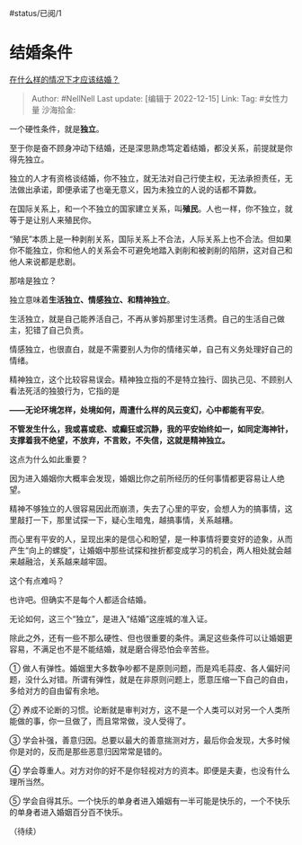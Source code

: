 #status/已阅/1 

# 结婚条件

[在什么样的情况下才应该结婚？](https://www.zhihu.com/question/571465354/answer/2802293928)

> Author: #NellNell
> Last update: [编辑于 2022-12-15]
> Link:
> Tag: #女性力量 
> 沙海拾金:

一个硬性条件，就是**独立**。

至于你是奋不顾身冲动下结婚，还是深思熟虑笃定着结婚，都没关系，前提就是你得先独立。

独立的人才有资格谈结婚，你不独立，就无法对自己行使主权，无法承担责任，无法做出承诺，即便承诺了也毫无意义，因为未独立的人说的话都不算数。

在国际关系上，和一个不独立的国家建立关系，叫**殖民**。人也一样，你不独立，就等于是让别人来殖民你。

“殖民”本质上是一种剥削关系，国际关系上不合法，人际关系上也不合法。但如果你不能独立，你和他人的关系会不可避免地踏入剥削和被剥削的陷阱，这对自己和他人来说都是悲剧。

那啥是独立？

独立意味着**生活独立、情感独立、和精神独立**。

生活独立，就是自己能养活自己，不再从爹妈那里讨生活费。自己的生活自己做主，犯错了自己负责。

情感独立，也很直白，就是不需要别人为你的情绪买单，自己有义务处理好自己的情绪。

精神独立，这个比较容易误会。精神独立指的不是特立独行、固执己见、不顾别人看法死活的独狼行为，它指的是

**——无论环境怎样，处境如何，周遭什么样的风云变幻，心中都能有平安**。

**不管发生什么，我或喜或悲、或癫狂或沉静，我的平安始终如一，如同定海神针，支撑着我不绝望，不放弃，不言败，不失信，这就是精神独立。**

这点为什么如此重要？

因为进入婚姻你大概率会发现，婚姻比你之前所经历的任何事情都更容易让人绝望。

精神不够独立的人很容易因此而崩溃，失去了心里的平安，会想人为的搞事情，这里敲打一下，那里试探一下，疑心生暗鬼，越搞事情，关系越糟。

而心里有平安的人，呈现出来的是信心和盼望，是一种事情将要变好的迹象，从而产生“向上的螺旋”，让婚姻中那些试探和挫折都变成学习的机会，两人相处就会越来越融洽，关系越来越牢固。

这个有点难吗？

也许吧。但确实不是每个人都适合结婚。

无论如何，这三个“独立”，是进入“结婚”这座城的准入证。

除此之外，还有一些不那么硬性、但也很重要的条件。满足这些条件可以让婚姻更容易，不满足也不是不能结婚，就是磨合得恐怕会辛苦些。

① 做人有弹性。婚姻里大多数争吵都不是原则问题，而是鸡毛蒜皮、各人偏好问题，没什么对错。所谓有弹性，就是在非原则问题上，愿意压缩一下自己的自由，多给对方的自由留有余地。

② 养成不论断的习惯。论断就是审判对方，这不是一个人类可以对另一个人类所能做的事，你一旦做了，而且常常做，没人受得了。

③ 学会补强，善意归因。总要以最大的善意揣测对方，最后你会发现，大多时候你是对的，反而是那些恶意归因常常是错的。

④ 学会尊重人。对方对你的好不是你轻视对方的资本。即便是夫妻，也没有什么理所当然。

⑤ 学会自得其乐。一个快乐的单身者进入婚姻有一半可能是快乐的，一个不快乐的单身者进入婚姻百分百不快乐。

（待续）
